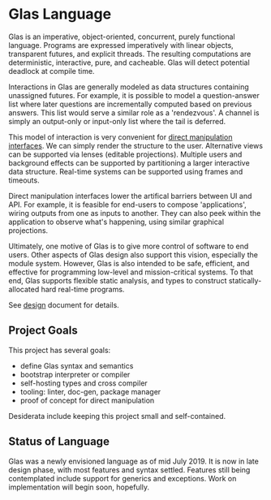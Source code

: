 # Glas Language

Glas is an imperative, object-oriented, concurrent, purely functional language. Programs are expressed imperatively with linear objects, transparent futures, and explicit threads. The resulting computations are deterministic, interactive, pure, and cacheable. Glas will detect potential deadlock at compile time. 

Interactions in Glas are generally modeled as data structures containing unassigned futures. For example, it is possible to model a question-answer list where later questions are incrementally computed based on previous answers. This list would serve a similar role as a 'rendezvous'. A channel is simply an output-only or input-only list where the tail is deferred.

This model of interaction is very convenient for [direct manipulation interfaces](https://en.wikipedia.org/wiki/Direct_manipulation_interface). We can simply render the structure to the user. Alternative views can be supported via lenses (editable projections). Multiple users and background effects can be supported by partitioning a larger interactive data structure. Real-time systems can be supported using frames and timeouts.

Direct manipulation interfaces lower the artifical barriers between UI and API. For example, it is feasible for end-users to compose 'applications', wiring outputs from one as inputs to another. They can also peek within the application to observe what's happening, using similar graphical projections. 

Ultimately, one motive of Glas is to give more control of software to end users. Other aspects of Glas design also support this vision, especially the module system. However, Glas is also intended to be safe, efficient, and effective for programming low-level and mission-critical systems. To that end, Glas supports flexible static analysis, and types to construct statically-allocated hard real-time programs.

See [design](docs/GlasDesign.md) document for details.

## Project Goals

This project has several goals:

* define Glas syntax and semantics
* bootstrap interpreter or compiler
* self-hosting types and cross compiler 
* tooling: linter, doc-gen, package manager
* proof of concept for direct manipulation

Desiderata include keeping this project small and self-contained. 

## Status of Language

Glas was a newly envisioned language as of mid July 2019. It is now in late design phase, with most features and syntax settled. Features still being contemplated include support for generics and exceptions. Work on implementation will begin soon, hopefully.

